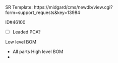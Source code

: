 SR Template: https://midgard/cms/newdb/view.cgi?form=support_requests&key=13984

ID#46100

- [ ] Leaded PCA?



Low level BOM
- All parts
High level BOM
- 